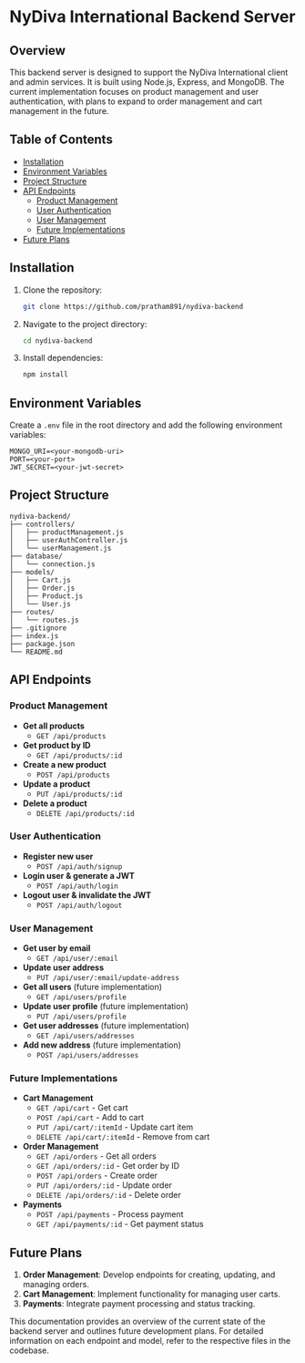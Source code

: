 # NyDiva International Backend Server

## Overview
This backend server is designed to support the NyDiva International client and admin services. It is built using Node.js, Express, and MongoDB. The current implementation focuses on product management and user authentication, with plans to expand to order management and cart management in the future.

## Table of Contents
- [Installation](#installation)
- [Environment Variables](#environment-variables)
- [Project Structure](#project-structure)
- [API Endpoints](#api-endpoints)
  - [Product Management](#product-management)
  - [User Authentication](#user-authentication)
  - [User Management](#user-management)
  - [Future Implementations](#future-implementations)
- [Future Plans](#future-plans)

## Installation
1. Clone the repository:
   ```sh
   git clone https://github.com/pratham891/nydiva-backend
   ```
2. Navigate to the project directory:
   ```sh
   cd nydiva-backend
   ```
3. Install dependencies:
   ```sh
   npm install
   ```

## Environment Variables
Create a `.env` file in the root directory and add the following environment variables:
```
MONGO_URI=<your-mongodb-uri>
PORT=<your-port>
JWT_SECRET=<your-jwt-secret>
```

## Project Structure
```
nydiva-backend/
├── controllers/
│   ├── productManagement.js
│   ├── userAuthController.js
│   └── userManagement.js
├── database/
│   └── connection.js
├── models/
│   ├── Cart.js
│   ├── Order.js
│   ├── Product.js
│   └── User.js
├── routes/
│   └── routes.js
├── .gitignore
├── index.js
├── package.json
└── README.md
```

## API Endpoints

### Product Management
- **Get all products**
  - `GET /api/products`
- **Get product by ID**
  - `GET /api/products/:id`
- **Create a new product**
  - `POST /api/products`
- **Update a product**
  - `PUT /api/products/:id`
- **Delete a product**
  - `DELETE /api/products/:id`

### User Authentication
- **Register new user**
  - `POST /api/auth/signup`
- **Login user & generate a JWT**
  - `POST /api/auth/login`
- **Logout user & invalidate the JWT**
  - `POST /api/auth/logout`

### User Management
- **Get user by email**
  - `GET /api/user/:email`
- **Update user address**
  - `PUT /api/user/:email/update-address`
- **Get all users** (future implementation)
  - `GET /api/users/profile`
- **Update user profile** (future implementation)
  - `PUT /api/users/profile`
- **Get user addresses** (future implementation)
  - `GET /api/users/addresses`
- **Add new address** (future implementation)
  - `POST /api/users/addresses`

### Future Implementations
- **Cart Management**
  - `GET /api/cart` - Get cart
  - `POST /api/cart` - Add to cart
  - `PUT /api/cart/:itemId` - Update cart item
  - `DELETE /api/cart/:itemId` - Remove from cart
- **Order Management**
  - `GET /api/orders` - Get all orders
  - `GET /api/orders/:id` - Get order by ID
  - `POST /api/orders` - Create order
  - `PUT /api/orders/:id` - Update order
  - `DELETE /api/orders/:id` - Delete order
- **Payments**
  - `POST /api/payments` - Process payment
  - `GET /api/payments/:id` - Get payment status

## Future Plans
1. **Order Management**: Develop endpoints for creating, updating, and managing orders.
2. **Cart Management**: Implement functionality for managing user carts.
3. **Payments**: Integrate payment processing and status tracking.

This documentation provides an overview of the current state of the backend server and outlines future development plans. For detailed information on each endpoint and model, refer to the respective files in the codebase.